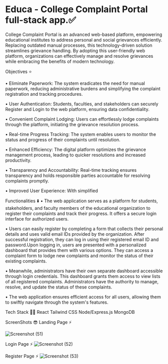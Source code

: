 # Educa - College Complaint Portal full-stack app.✅

College Complaint Portal is an advanced web-based platform, empowering educational institutes to address personal and social grievances efficiently. Replacing outdated manual processes, this technology-driven solution streamlines grievance handling. By adopting this user-friendly web platform, organizations can effectively manage and resolve grievances while embracing the benefits of modern technology.


Objectives ⭐

• Eliminate Paperwork: The system eradicates the need for manual paperwork, reducing administrative burdens and simplifying the complaint registration and tracking procedures.

• User Authentication: Students, faculties, and stakeholders can securely Register and Login to the web platform, ensuring data confidentiality.

• Convenient Complaint Lodging: Users can effortlessly lodge complaints through the platform, initiating the grievance resolution process.

• Real-time Progress Tracking: The system enables users to monitor the status and progress of their complaints until resolution.

• Enhanced Efficiency: The digital platform optimizes the grievance management process, leading to quicker resolutions and increased productivity.

• Transparency and Accountability: Real-time tracking ensures transparency and holds responsible parties accountable for resolving complaints promptly.

• Improved User Experience: With simplified

Functionalities ⬇️
• The web application serves as a platform for students, stakeholders, and faculty members of the educational organization to register their complaints and track their progress. It offers a secure login interface for authorized users.

• Users can easily register by completing a form that collects their personal details and uses valid email IDs provided by the organization. After successful registration, they can log in using their registered email ID and password.Upon logging in, users are presented with a personalized dashboard that provides them with various options. They can access a complaint form to lodge new complaints and monitor the status of their existing complaints.

• Meanwhile, administrators have their own separate dashboard accessible through login credentials. This dashboard grants them access to view lists of all registered complaints. Administrators have the authority to manage, resolve, and update the status of these complaints.

• The web application ensures efficient access for all users, allowing them to swiftly navigate through the system's features.

Tech Stack 🧑‍💻
React
Tailwind CSS
Node/Express.js
MongoDB


ScreenShots 😎
Landing Page ⚡

![Screenshot (51)](https://github.com/rishul25/College-Grevience-Mern-Stack/assets/85450019/468b5ad1-145d-45cc-b47c-733ee1a60091)

Login Page ⚡
![Screenshot (52)](https://github.com/rishul25/College-Grevience-Mern-Stack/assets/85450019/bf8e0f10-8c6f-40c2-9e62-456c992a75c2)

Register Page ⚡
![Screenshot (53)](https://github.com/rishul25/College-Grevience-Mern-Stack/assets/85450019/6c1e349c-666e-448b-9976-55f5075290df)


